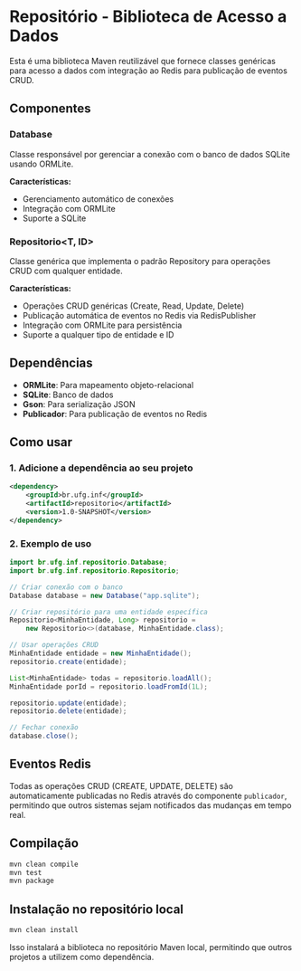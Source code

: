 # Repositório - Biblioteca de Acesso a Dados

Esta é uma biblioteca Maven reutilizável que fornece classes genéricas para acesso a dados com integração ao Redis para publicação de eventos CRUD.

## Componentes

### Database
Classe responsável por gerenciar a conexão com o banco de dados SQLite usando ORMLite.

**Características:**
- Gerenciamento automático de conexões
- Integração com ORMLite
- Suporte a SQLite

### Repositorio<T, ID>
Classe genérica que implementa o padrão Repository para operações CRUD com qualquer entidade.

**Características:**
- Operações CRUD genéricas (Create, Read, Update, Delete)
- Publicação automática de eventos no Redis via RedisPublisher
- Integração com ORMLite para persistência
- Suporte a qualquer tipo de entidade e ID

## Dependências

- **ORMLite**: Para mapeamento objeto-relacional
- **SQLite**: Banco de dados
- **Gson**: Para serialização JSON
- **Publicador**: Para publicação de eventos no Redis

## Como usar

### 1. Adicione a dependência ao seu projeto

```xml
<dependency>
    <groupId>br.ufg.inf</groupId>
    <artifactId>repositorio</artifactId>
    <version>1.0-SNAPSHOT</version>
</dependency>
```

### 2. Exemplo de uso

```java
import br.ufg.inf.repositorio.Database;
import br.ufg.inf.repositorio.Repositorio;

// Criar conexão com o banco
Database database = new Database("app.sqlite");

// Criar repositório para uma entidade específica
Repositorio<MinhaEntidade, Long> repositorio = 
    new Repositorio<>(database, MinhaEntidade.class);

// Usar operações CRUD
MinhaEntidade entidade = new MinhaEntidade();
repositorio.create(entidade);

List<MinhaEntidade> todas = repositorio.loadAll();
MinhaEntidade porId = repositorio.loadFromId(1L);

repositorio.update(entidade);
repositorio.delete(entidade);

// Fechar conexão
database.close();
```

## Eventos Redis

Todas as operações CRUD (CREATE, UPDATE, DELETE) são automaticamente publicadas no Redis através do componente `publicador`, permitindo que outros sistemas sejam notificados das mudanças em tempo real.

## Compilação

```bash
mvn clean compile
mvn test
mvn package
```

## Instalação no repositório local

```bash
mvn clean install
```

Isso instalará a biblioteca no repositório Maven local, permitindo que outros projetos a utilizem como dependência.
